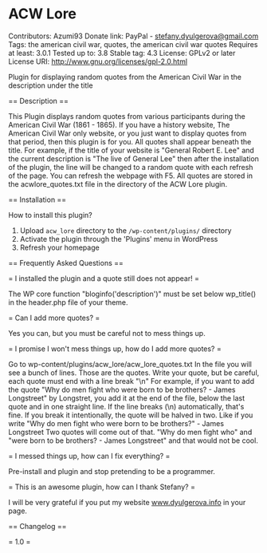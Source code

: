  # ACW Lore
Contributors: Azumi93
Donate link: PayPal - stefany.dyulgerova@gmail.com
Tags: the american civil war, quotes, the american civil war quotes
Requires at least: 3.0.1
Tested up to: 3.8
Stable tag: 4.3
License: GPLv2 or later
License URI: http://www.gnu.org/licenses/gpl-2.0.html

Plugin for displaying random quotes from the American Civil War in the description under the title

== Description ==

This Plugin displays random quotes from various participants during the American Civil War (1861 - 1865). If you have a history website, The American Civil War only website, or 
you just want to display quotes from that period, then this plugin is for you.
All quotes shall appear beneath the title. For example, if the title of your website is
"General Robert E. Lee" and the current description is "The live of General Lee"
then after the installation of the plugin, the line will be changed to a random
quote with each refresh of the page. You can refresh the webpage with F5.
All quotes are stored in the acwlore_quotes.txt file in the directory of the ACW Lore plugin.

== Installation ==

How to install this plugin?

1. Upload `acw_lore` directory to the `/wp-content/plugins/` directory
2. Activate the plugin through the 'Plugins' menu in WordPress
3. Refresh your homepage

== Frequently Asked Questions ==

= I installed the plugin and a quote still does not appear! =

The WP core function "bloginfo('description')" must be set below wp_title() in the header.php file of your theme.

= Can I add more quotes? =

Yes you can, but you must be careful not to mess things up. 

= I promise I won't mess things up, how do I add more quotes? =

Go to wp-content/plugins/acw_lore/acw_lore_quotes.txt
In the file you will see a bunch of lines. Those are the quotes.
Write your quote, but be careful, each quote must end with a line break "\n"
For example, if you want to add the quote "Why do men fight who were born to be brothers? - James Longstreet"
by Longstret, you add it at the end of the file, below the last quote and in one 
straight line. If the line breaks (\n) automatically, that's fine. If you break
it intentionally, the quote will be halved in two. Like if you write
"Why do men fight who
 were born to be brothers?" - James Longstreet
 Two quotes will come out of that. "Why do men fight who" and "were born to be brothers? - James Longstreet" and that would not be cool. 

= I messed things up, how can I fix everything? =

Pre-install and plugin and stop pretending to be a programmer.

= This is an awesome plugin, how can I thank Stefany? =

I will be very grateful if you put my website www.dyulgerova.info 
in your page.

== Changelog ==

= 1.0 =
